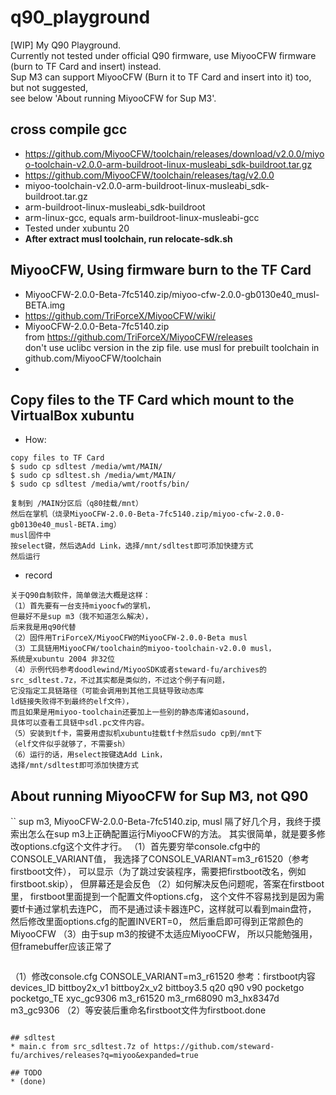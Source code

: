 ﻿# q90_playground
[WIP] My Q90 Playground.  
Currently not tested under official Q90 firmware, use MiyooCFW firmware (burn to TF Card and insert) instead.     
Sup M3 can support MiyooCFW (Burn it to TF Card and insert into it) too, but not suggested,   
see below 'About running MiyooCFW for Sup M3'.       

## cross compile gcc  
* https://github.com/MiyooCFW/toolchain/releases/download/v2.0.0/miyoo-toolchain-v2.0.0-arm-buildroot-linux-musleabi_sdk-buildroot.tar.gz  
* https://github.com/MiyooCFW/toolchain/releases/tag/v2.0.0  
* miyoo-toolchain-v2.0.0-arm-buildroot-linux-musleabi_sdk-buildroot.tar.gz  
* arm-buildroot-linux-musleabi_sdk-buildroot
* arm-linux-gcc, equals arm-buildroot-linux-musleabi-gcc  
* Tested under xubuntu 20  
* **After extract musl toolchain, run relocate-sdk.sh**    

## MiyooCFW, Using firmware burn to the TF Card  
* MiyooCFW-2.0.0-Beta-7fc5140.zip/miyoo-cfw-2.0.0-gb0130e40_musl-BETA.img  
* https://github.com/TriForceX/MiyooCFW/wiki/  
* MiyooCFW-2.0.0-Beta-7fc5140.zip  
from https://github.com/TriForceX/MiyooCFW/releases  
don't use uclibc version in the zip file. use musl for prebuilt toolchain in github.com/MiyooCFW/toolchain   
* 

## Copy files to the TF Card which mount to the VirtualBox xubuntu    
* How:  
```
copy files to TF Card  
$ sudo cp sdltest /media/wmt/MAIN/  
$ sudo cp sdltest.sh /media/wmt/MAIN/  
$ sudo cp sdltest /media/wmt/rootfs/bin/  

复制到 /MAIN分区后（q80挂载/mnt）  
然后在掌机（烧录MiyooCFW-2.0.0-Beta-7fc5140.zip/miyoo-cfw-2.0.0-gb0130e40_musl-BETA.img）  
musl固件中
按select键，然后选Add Link，选择/mnt/sdltest即可添加快捷方式
然后运行
```
* record  
```
关于Q90自制软件，简单做法大概是这样：
（1）首先要有一台支持miyoocfw的掌机，
但最好不是sup m3（我不知道怎么解决），
后来我是用q90代替
（2）固件用TriForceX/MiyooCFW的MiyooCFW-2.0.0-Beta musl
（3）工具链用MiyooCFW/toolchain的miyoo-toolchain-v2.0.0 musl，
系统是xubuntu 2004 非32位
（4）示例代码参考doodlewind/MiyooSDK或者steward-fu/archives的
src_sdltest.7z，不过其实都是类似的，不过这个例子有问题，
它没指定工具链路径（可能会调用到其他工具链导致动态库
ld链接失败得不到最终的elf文件），
而且如果是用miyoo-toolchain还要加上一些别的静态库诸如asound，
具体可以查看工具链中sdl.pc文件内容。
（5）安装到tf卡，需要用虚拟机xubuntu挂载tf卡然后sudo cp到/mnt下
（elf文件似乎就够了，不需要sh）
（6）运行的话，用select按键选Add Link，
选择/mnt/sdltest即可添加快捷方式
```

## About running MiyooCFW for Sup M3, not Q90  
``
sup m3, MiyooCFW-2.0.0-Beta-7fc5140.zip, musl
隔了好几个月，我终于摸索出怎么在sup m3上正确配置运行MiyooCFW的方法。
其实很简单，就是要多修改options.cfg这个文件才行。
（1）首先要穷举console.cfg中的CONSOLE_VARIANT值，
我选择了CONSOLE_VARIANT=m3_r61520（参考firstboot文件），
可以显示（为了跳过安装程序，需要把firstboot改名，例如firstboot.skip），
但屏幕还是会反色
（2）如何解决反色问题呢，答案在firstboot里，
firstboot里面提到一个配置文件options.cfg，
这个文件不容易找到是因为需要tf卡通过掌机去连PC，
而不是通过读卡器连PC，这样就可以看到main盘符，
然后修改里面options.cfg的配置INVERT=0，
然后重启即可得到正常颜色的MiyooCFW
（3）由于sup m3的按键不太适应MiyooCFW，
所以只能勉强用，但framebuffer应该正常了
```
```
（1）修改console.cfg
CONSOLE_VARIANT=m3_r61520
参考：firstboot内容devices_ID
bittboy2x_v1
bittboy2x_v2
bittboy3.5
q20
q90
v90
pocketgo
pocketgo_TE
xyc_gc9306
m3_r61520
m3_rm68090
m3_hx8347d
m3_gc9306
（2）等安装后重命名firstboot文件为firstboot.done
```

## sdltest
* main.c from src_sdltest.7z of https://github.com/steward-fu/archives/releases?q=miyoo&expanded=true  

## TODO  
* (done)  
